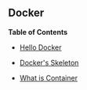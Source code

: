 ## Docker

**Table of Contents**

* [Hello Docker](https://github.com/jaejin1/Learning-Docker/tree/master/01.%20Hello%20Docker!)

* [Docker's Skeleton](https://github.com/jaejin1/Learning-Docker/tree/master/02.%20Docker's%20Skeleton)

* [What is Container](https://github.com/jaejin1/Learning-Docker/tree/master/03.%20What%20is%20Container)
